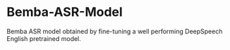 # Bemba-ASR-Model
Bemba ASR model obtained by fine-tuning a well performing DeepSpeech English pretrained model.
